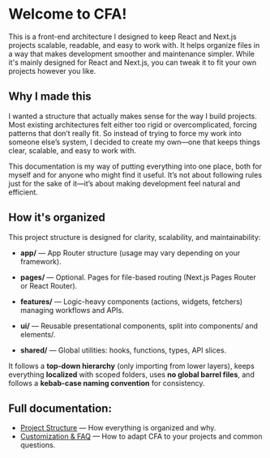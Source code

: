 # Welcome to CFA!

This is a front-end architecture I designed to keep React and Next.js projects scalable, readable, and easy to work with. It helps organize files in a way that makes development smoother and maintenance simpler. While it's mainly designed for React and Next.js, you can tweak it to fit your own projects however you like.

## Why I made this
I wanted a structure that actually makes sense for the way I build projects. Most existing architectures felt either too rigid or overcomplicated, forcing patterns that don’t really fit. So instead of trying to force my work into someone else’s system, I decided to create my own—one that keeps things clear, scalable, and easy to work with.

This documentation is my way of putting everything into one place, both for myself and for anyone who might find it useful. It’s not about following rules just for the sake of it—it’s about making development feel natural and efficient.

## How it's organized
This project structure is designed for clarity, scalability, and maintainability:

- **app/** — App Router structure (usage may vary depending on your framework).

- **pages/** — Optional. Pages for file-based routing (Next.js Pages Router or React Router).

- **features/** — Logic-heavy components (actions, widgets, fetchers) managing workflows and APIs.

- **ui/** — Reusable presentational components, split into components/ and elements/.

- **shared/** — Global utilities: hooks, functions, types, API slices.

It follows a **top-down hierarchy** (only importing from lower layers), keeps everything **localized** with scoped folders, uses **no global barrel files**, and follows a **kebab-case naming convention** for consistency.

## Full documentation:

- [Project Structure](https://github.com/Component-Focused-Architecture-CFA/docs/blob/main/project-structure.md) — How everything is organized and why.
- [Customization & FAQ](https://github.com/Component-Focused-Architecture-CFA/docs/blob/main/customization-and-faq.md) — How to adapt CFA to your projects and common questions.
